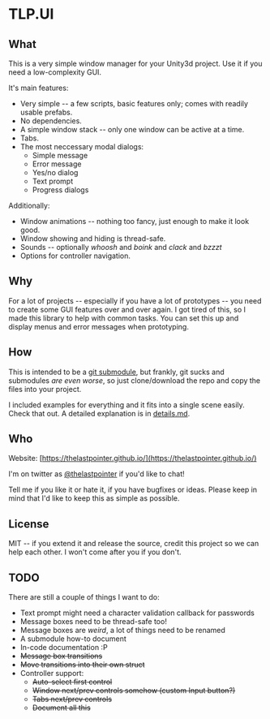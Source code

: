 # TLP.UI

## What
This is a very simple window manager for your Unity3d project. Use it if you need a low-complexity GUI.

It's main features:
* Very simple -- a few scripts, basic features only; comes with readily usable prefabs.
* No dependencies.
* A simple window stack -- only one window can be active at a time.
* Tabs.
* The most neccessary modal dialogs:
	* Simple message
	* Error message
	* Yes/no dialog
	* Text prompt
	* Progress dialogs

Additionally:
* Window animations -- nothing too fancy, just enough to make it look good.
* Window showing and hiding is thread-safe.
* Sounds -- optionally _whoosh_ and _boink_ and _clack_ and _bzzzt_
* Options for controller navigation.
	
## Why
For a lot of projects -- especially if you have a lot of prototypes -- you need to create some GUI features over and over again. I got tired of this, so I made this library to help with common tasks. You can set this up and display menus and error messages when prototyping.

## How
This is intended to be a [git submodule](https://git-scm.com/docs/git-submodule), but frankly, git sucks and submodules _are even worse_, so just clone/download the repo and copy the files into your project.

I included examples for everything and it fits into a single scene easily. Check that out. A detailed explanation is in [details.md](details.md).

## Who
Website: [https://thelastpointer.github.io/](https://thelastpointer.github.io/)

I'm on twitter as [@thelastpointer](https://twitter.com/thelastpointer) if you'd like to chat!

Tell me if you like it or hate it, if you have bugfixes or ideas. Please keep in mind that I'd like to keep this as simple as possible.

## License
MIT -- if you extend it and release the source, credit this project so we can help each other. I won't come after you if you don't.

## TODO
There are still a couple of things I want to do:
* Text prompt might need a character validation callback for passwords
* Message boxes need to be thread-safe too!
* Message boxes are _weird_, a lot of things need to be renamed
* A submodule how-to document
* In-code documentation :P
* ~~Message box transitions~~
* ~~Move transitions into their own struct~~
* Controller support:
  * ~~Auto-select first control~~
  * ~~Window next/prev controls somehow (custom Input button?)~~
  * ~~Tabs next/prev controls~~
  * ~~Document all this~~